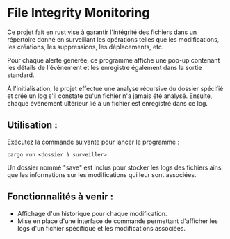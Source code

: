# File Integrity Monitoring

Ce projet fait en rust vise à garantir l'intégrité des fichiers dans un répertoire donné en surveillant les opérations telles que les modifications, les créations, les suppressions, les déplacements, etc.

Pour chaque alerte générée, ce programme affiche une pop-up contenant les détails de l'événement et les enregistre également dans la sortie standard.

À l'initialisation, le projet effectue une analyse récursive du dossier spécifié et crée un log s'il constate qu'un fichier n'a jamais été analysé. Ensuite, chaque événement ultérieur lié à un fichier est enregistré dans ce log.

## Utilisation :
Exécutez la commande suivante pour lancer le programme :

``
cargo run <dossier à surveiller>
``

Un dossier nommé "save" est inclus pour stocker les logs des fichiers ainsi que les informations sur les modifications qui leur sont associées.

## Fonctionnalités à venir :
- Affichage d'un historique pour chaque modification.
- Mise en place d'une interface de commande permettant d'afficher les logs d'un fichier spécifique et les modifications associées.
